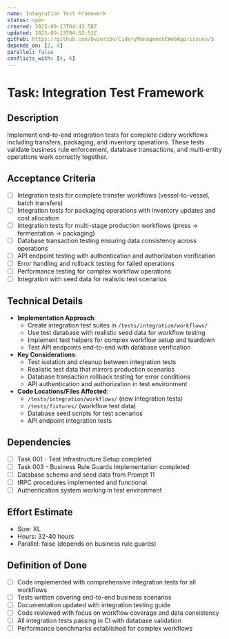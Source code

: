 ```yaml
---
name: Integration Test Framework
status: open
created: 2025-09-13T04:43:58Z
updated: 2025-09-13T04:52:53Z
github: https://github.com/bwierzbo/CideryManagementWebApp/issues/5
depends_on: [2, 4]
parallel: false
conflicts_with: [4, 6]
---
```


# Task: Integration Test Framework

## Description
Implement end-to-end integration tests for complete cidery workflows including transfers, packaging, and inventory operations. These tests validate business rule enforcement, database transactions, and multi-entity operations work correctly together.

## Acceptance Criteria
- [ ] Integration tests for complete transfer workflows (vessel-to-vessel, batch transfers)
- [ ] Integration tests for packaging operations with inventory updates and cost allocation
- [ ] Integration tests for multi-stage production workflows (press → fermentation → packaging)
- [ ] Database transaction testing ensuring data consistency across operations
- [ ] API endpoint testing with authentication and authorization verification
- [ ] Error handling and rollback testing for failed operations
- [ ] Performance testing for complex workflow operations
- [ ] Integration with seed data for realistic test scenarios

## Technical Details
- **Implementation Approach**:
  - Create integration test suites in `/tests/integration/workflows/`
  - Use test database with realistic seed data for workflow testing
  - Implement test helpers for complex workflow setup and teardown
  - Test API endpoints end-to-end with database verification
- **Key Considerations**:
  - Test isolation and cleanup between integration tests
  - Realistic test data that mirrors production scenarios
  - Database transaction rollback testing for error conditions
  - API authentication and authorization in test environment
- **Code Locations/Files Affected**:
  - `/tests/integration/workflows/` (new integration tests)
  - `/tests/fixtures/` (workflow test data)
  - Database seed scripts for test scenarios
  - API endpoint integration tests

## Dependencies
- [ ] Task 001 - Test Infrastructure Setup completed
- [ ] Task 003 - Business Rule Guards Implementation completed
- [ ] Database schema and seed data from Prompt 11
- [ ] tRPC procedures implemented and functional
- [ ] Authentication system working in test environment

## Effort Estimate
- Size: XL
- Hours: 32-40 hours
- Parallel: false (depends on business rule guards)

## Definition of Done
- [ ] Code implemented with comprehensive integration tests for all workflows
- [ ] Tests written covering end-to-end business scenarios
- [ ] Documentation updated with integration testing guide
- [ ] Code reviewed with focus on workflow coverage and data consistency
- [ ] All integration tests passing in CI with database validation
- [ ] Performance benchmarks established for complex workflows

